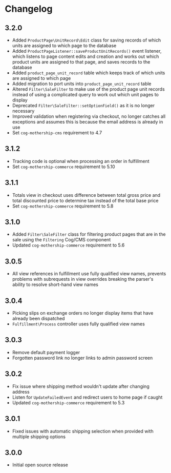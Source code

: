 # Changelog

## 3.2.0

- Added `ProductPage\UnitRecord\Edit` class for saving records of which units are assigned to which page to the database
- Added `ProductPageListener::saveProductUnitRecords()` event listener, which listens to page content edits and creation and works out which product units are assigned to that page, and saves records to the database
- Added `product_page_unit_record` table which keeps track of which units are assigned to which page
- Added migration to port units into `product_page_unit_record` table
- Altered `Filter\SaleFilter` to make use of the product page unit records instead of using a complicated query to work out which unit pages to display
- Deprecated `Filter\SaleFilter::setOptionField()` as it is no longer necessary
- Improved validation when registering via checkout, no longer catches all exceptions and assumes this is because the email address is already in use
- Set `cog-mothership-cms` requirement to 4.7

## 3.1.2

- Tracking code is optional when processing an order in fulfillment
- Set `cog-mothership-commerce` requirement to 5.10

## 3.1.1

- Totals view in checkout uses difference between total gross price and total discounted price to determine tax instead of the total base price
- Set `cog-mothership-commerce` requirement to 5.8

## 3.1.0

- Added `Filter\SaleFilter` class for filtering product pages that are in the sale using the `Filtering` Cog/CMS component
- Updated `cog-mothership-commerce` requirement to 5.6

## 3.0.5

- All view references in fulfillment use fully qualified view names, prevents problems with subrequests in view overrides breaking the parser's ability to resolve short-hand view names

## 3.0.4

- Picking slips on exchange orders no longer display items that have already been dispatched
- `Fulfillment\Process` controller uses fully qualified view names

## 3.0.3

- Remove default payment logger
- Forgotten password link no longer links to admin password screen

## 3.0.2

- Fix issue where shipping method wouldn't update after changing address
- Listen for `UpdateFailedEvent` and redirect users to home page if caught
- Updated `cog-mothership-commerce` requirement to 5.3

## 3.0.1

- Fixed issues with automatic shipping selection when provided with multiple shipping options

## 3.0.0

- Initial open source release